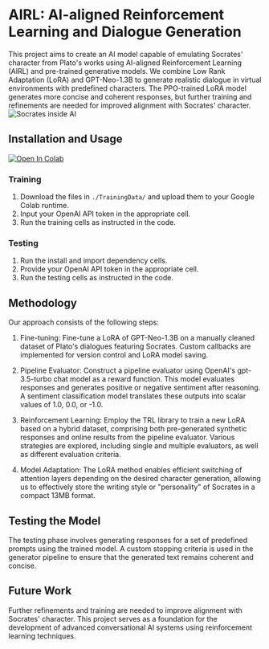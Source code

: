 # AIRL: AI-aligned Reinforcement Learning and Dialogue Generation

This project aims to create an AI model capable of emulating Socrates' character from Plato's works using AI-aligned Reinforcement Learning (AIRL) and pre-trained generative models. We combine Low Rank Adaptation (LoRA) and GPT-Neo-1.3B to generate realistic dialogue in virtual environments with predefined characters. The PPO-trained LoRA model generates more concise and coherent responses, but further training and refinements are needed for improved alignment with Socrates' character.
![Socrates inside AI](https://cdn.discordapp.com/attachments/979273847931027456/1102442665334808616/Bardia323_socrates_inside_an_artificial_neural_network_c65ea162-af37-4e03-967e-908bf397276a.png "Socrates inside AI. Generated with Midjourney")

## Installation and Usage
[![Open In Colab](https://colab.research.google.com/assets/colab-badge.svg)](https://colab.research.google.com/drive/15XPnrFpi15Y2d3xGKba-K5qoYKkTfyfO#scrollTo=jVy3QV0vo148)
### Training

1. Download the files in `./TrainingData/` and upload them to your Google Colab runtime.
2. Input your OpenAI API token in the appropriate cell.
3. Run the training cells as instructed in the code.

### Testing

1. Run the install and import dependency cells.
2. Provide your OpenAI API token in the appropriate cell.
3. Run the testing cells as instructed in the code.

## Methodology

Our approach consists of the following steps:

1. Fine-tuning: Fine-tune a LoRA of GPT-Neo-1.3B on a manually cleaned dataset of Plato's dialogues featuring Socrates. Custom callbacks are implemented for version control and LoRA model saving.

2. Pipeline Evaluator: Construct a pipeline evaluator using OpenAI's gpt-3.5-turbo chat model as a reward function. This model evaluates responses and generates positive or negative sentiment after reasoning. A sentiment classification model translates these outputs into scalar values of 1.0, 0.0, or -1.0.

3. Reinforcement Learning: Employ the TRL library to train a new LoRA based on a hybrid dataset, comprising both pre-generated synthetic responses and online results from the pipeline evaluator. Various strategies are explored, including single and multiple evaluators, as well as different evaluation criteria.

4. Model Adaptation: The LoRA method enables efficient switching of attention layers depending on the desired character generation, allowing us to effectively store the writing style or "personality" of Socrates in a compact 13MB format.

## Testing the Model

The testing phase involves generating responses for a set of predefined prompts using the trained model. A custom stopping criteria is used in the generator pipeline to ensure that the generated text remains coherent and concise.

## Future Work

Further refinements and training are needed to improve alignment with Socrates' character. This project serves as a foundation for the development of advanced conversational AI systems using reinforcement learning techniques.

